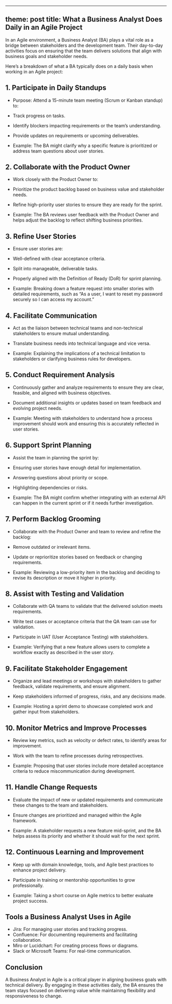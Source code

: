 -----
theme: post
title: What a Business Analyst Does Daily in an Agile Project
-----

In an Agile environment, a Business Analyst (BA) plays a vital role as a bridge between stakeholders and the development team. Their day-to-day activities focus on ensuring that the team delivers solutions that align with business goals and stakeholder needs.

Here’s a breakdown of what a BA typically does on a daily basis when working in an Agile project:

## 1. Participate in Daily Standups
* Purpose: Attend a 15-minute team meeting (Scrum or Kanban standup) to:

* Track progress on tasks.
* Identify blockers impacting requirements or the team’s understanding.
* Provide updates on requirements or upcoming deliverables.
* Example: The BA might clarify why a specific feature is prioritized or address team questions about user stories.

## 2. Collaborate with the Product Owner
* Work closely with the Product Owner to:

* Prioritize the product backlog based on business value and stakeholder needs.
* Refine high-priority user stories to ensure they are ready for the sprint.
* Example: The BA reviews user feedback with the Product Owner and helps adjust the backlog to reflect shifting business priorities.

## 3. Refine User Stories
* Ensure user stories are:

* Well-defined with clear acceptance criteria.
* Split into manageable, deliverable tasks.
* Properly aligned with the Definition of Ready (DoR) for sprint planning.
* Example: Breaking down a feature request into smaller stories with detailed requirements, such as “As a user, I want to reset my password securely so I can access my account.”

## 4. Facilitate Communication
* Act as the liaison between technical teams and non-technical stakeholders to ensure mutual understanding.

* Translate business needs into technical language and vice versa.

* Example: Explaining the implications of a technical limitation to stakeholders or clarifying business rules for developers.

## 5. Conduct Requirement Analysis
* Continuously gather and analyze requirements to ensure they are clear, feasible, and aligned with business objectives.

* Document additional insights or updates based on team feedback and evolving project needs.

* Example: Meeting with stakeholders to understand how a process improvement should work and ensuring this is accurately reflected in user stories.

## 6. Support Sprint Planning
* Assist the team in planning the sprint by:

* Ensuring user stories have enough detail for implementation.
* Answering questions about priority or scope.
* Highlighting dependencies or risks.
* Example: The BA might confirm whether integrating with an external API can happen in the current sprint or if it needs further investigation.

## 7. Perform Backlog Grooming
* Collaborate with the Product Owner and team to review and refine the backlog:

* Remove outdated or irrelevant items.
* Update or reprioritize stories based on feedback or changing requirements.
* Example: Reviewing a low-priority item in the backlog and deciding to revise its description or move it higher in priority.

## 8. Assist with Testing and Validation
* Collaborate with QA teams to validate that the delivered solution meets requirements.

* Write test cases or acceptance criteria that the QA team can use for validation.

* Participate in UAT (User Acceptance Testing) with stakeholders.

* Example: Verifying that a new feature allows users to complete a workflow exactly as described in the user story.

## 9. Facilitate Stakeholder Engagement
* Organize and lead meetings or workshops with stakeholders to gather feedback, validate requirements, and ensure alignment.

* Keep stakeholders informed of progress, risks, and any decisions made.

* Example: Hosting a sprint demo to showcase completed work and gather input from stakeholders.

## 10. Monitor Metrics and Improve Processes
* Review key metrics, such as velocity or defect rates, to identify areas for improvement.

* Work with the team to refine processes during retrospectives.

* Example: Proposing that user stories include more detailed acceptance criteria to reduce miscommunication during development.

## 11. Handle Change Requests
* Evaluate the impact of new or updated requirements and communicate these changes to the team and stakeholders.

* Ensure changes are prioritized and managed within the Agile framework.

* Example: A stakeholder requests a new feature mid-sprint, and the BA helps assess its priority and whether it should wait for the next sprint.

## 12. Continuous Learning and Improvement
* Keep up with domain knowledge, tools, and Agile best practices to enhance project delivery.

* Participate in training or mentorship opportunities to grow professionally.

* Example: Taking a short course on Agile metrics to better evaluate project success.

## Tools a Business Analyst Uses in Agile
* Jira: For managing user stories and tracking progress.
* Confluence: For documenting requirements and facilitating collaboration.
* Miro or Lucidchart: For creating process flows or diagrams.
* Slack or Microsoft Teams: For real-time communication.

## Conclusion
A Business Analyst in Agile is a critical player in aligning business goals with technical delivery. By engaging in these activities daily, the BA ensures the team stays focused on delivering value while maintaining flexibility and responsiveness to change.

